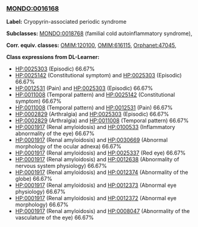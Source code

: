 
### [MONDO:0016168](http://purl.obolibrary.org/obo/MONDO_0016168)
**Label:** Cryopyrin-associated periodic syndrome

**Subclasses:** [MONDO:0018768](http://purl.obolibrary.org/obo/MONDO_0018768) (familial cold autoinflammatory syndrome), 

**Corr. equiv. classes:** [OMIM:120100](http://purl.obolibrary.org/obo/OMIM_120100), [OMIM:616115](http://purl.obolibrary.org/obo/OMIM_616115), [Orphanet:47045](http://www.orpha.net/ORDO/Orphanet_47045), 

**Class expressions from DL-Learner:**

- [HP:0025303](http://purl.obolibrary.org/obo/HP_0025303) (Episodic) 66.67%
- [HP:0025142](http://purl.obolibrary.org/obo/HP_0025142) (Constitutional symptom) and [HP:0025303](http://purl.obolibrary.org/obo/HP_0025303) (Episodic) 66.67%
- [HP:0012531](http://purl.obolibrary.org/obo/HP_0012531) (Pain) and [HP:0025303](http://purl.obolibrary.org/obo/HP_0025303) (Episodic) 66.67%
- [HP:0011008](http://purl.obolibrary.org/obo/HP_0011008) (Temporal pattern) and [HP:0025142](http://purl.obolibrary.org/obo/HP_0025142) (Constitutional symptom) 66.67%
- [HP:0011008](http://purl.obolibrary.org/obo/HP_0011008) (Temporal pattern) and [HP:0012531](http://purl.obolibrary.org/obo/HP_0012531) (Pain) 66.67%
- [HP:0002829](http://purl.obolibrary.org/obo/HP_0002829) (Arthralgia) and [HP:0025303](http://purl.obolibrary.org/obo/HP_0025303) (Episodic) 66.67%
- [HP:0002829](http://purl.obolibrary.org/obo/HP_0002829) (Arthralgia) and [HP:0011008](http://purl.obolibrary.org/obo/HP_0011008) (Temporal pattern) 66.67%
- [HP:0001917](http://purl.obolibrary.org/obo/HP_0001917) (Renal amyloidosis) and [HP:0100533](http://purl.obolibrary.org/obo/HP_0100533) (Inflammatory abnormality of the eye) 66.67%
- [HP:0001917](http://purl.obolibrary.org/obo/HP_0001917) (Renal amyloidosis) and [HP:0030669](http://purl.obolibrary.org/obo/HP_0030669) (Abnormal morphology of the ocular adnexa) 66.67%
- [HP:0001917](http://purl.obolibrary.org/obo/HP_0001917) (Renal amyloidosis) and [HP:0025337](http://purl.obolibrary.org/obo/HP_0025337) (Red eye) 66.67%
- [HP:0001917](http://purl.obolibrary.org/obo/HP_0001917) (Renal amyloidosis) and [HP:0012638](http://purl.obolibrary.org/obo/HP_0012638) (Abnormality of nervous system physiology) 66.67%
- [HP:0001917](http://purl.obolibrary.org/obo/HP_0001917) (Renal amyloidosis) and [HP:0012374](http://purl.obolibrary.org/obo/HP_0012374) (Abnormality of the globe) 66.67%
- [HP:0001917](http://purl.obolibrary.org/obo/HP_0001917) (Renal amyloidosis) and [HP:0012373](http://purl.obolibrary.org/obo/HP_0012373) (Abnormal eye physiology) 66.67%
- [HP:0001917](http://purl.obolibrary.org/obo/HP_0001917) (Renal amyloidosis) and [HP:0012372](http://purl.obolibrary.org/obo/HP_0012372) (Abnormal eye morphology) 66.67%
- [HP:0001917](http://purl.obolibrary.org/obo/HP_0001917) (Renal amyloidosis) and [HP:0008047](http://purl.obolibrary.org/obo/HP_0008047) (Abnormality of the vasculature of the eye) 66.67%


